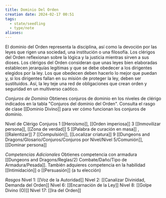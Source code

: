 ```yaml
---
title: Dominio Del Orden
creation date: 2024-02-17 00:51
tags:
  - state/seedling
  - type/note
aliases:
---
```

El dominio del Orden representa la disciplina, así como la devoción por las leyes que rigen una
sociedad, una institución o una filosofía. Los clérigos del Orden reflexionan sobre la lógica y la
justicia mientras sirven a sus dioses.
Los clérigos del Orden consideran que unas leyes bien elaboradas establecen jerarquías legítimas y que se debe obedecer a los dirigentes elegidos por la ley. Los que obedecen deben hacerlo lo mejor que puedan y, si los dirigentes fallan en su misión de proteger la ley, deben ser sustituidos. Así, la ley teje una red de obligaciones que crean orden y seguridad en un multiverso caótico.

*Conjuros de Dominio*
Obtienes conjuros de dominio en los niveles de clérigo indicados en la tabla "Conjuros del dominio
del Orden". Consulta el rasgo de clase [[Dominio Divino]] para ver cómo funcionan los conjuros de dominio.


Nivel de Clérigo            Conjuros
      1                           [[Heroísmo]], [[Orden imperiosa]]
      3                          [[Inmovilizar persona]], [[Zona de verdad]]
      5                          [[Palabra de curación en masa]] , [[Ralentizar]]
      7                          [[Compulsión]], [[Localizar criatura]]
      9                          [[Dungeons and Dragons/Glosario/Conjuros/Conjuros por Nivel/Nivel 5/Comunión]], [[Dominar persona]]


*Competencias Adicionales*
Obtienes competencia con armadura [[Dungeons and Dragons/Reglas/2) Combate/Daño/Tipo de Armadura/Pesada]]. También adquieres competencia en la habilidad
[[Intimidación]] o [[Persuasión]] (a tu elección)


*Rasgos*
Nivel 1: [[Voz de la Autoridad]]
Nivel 2: [[Canalizar Divinidad, Demanda del Orden]]
Nivel 6: [[Encarnación de la Ley]]
Nivel 8: [[Golpe Divino (O)]]
Nivel 17: [[Ira del Orden]]